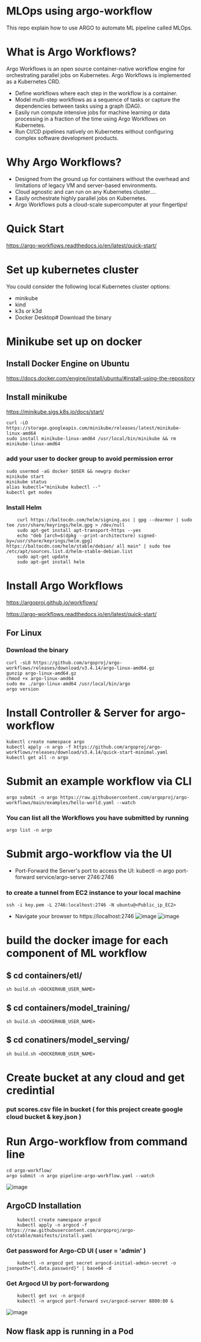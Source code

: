 # MLOps using argo-workflow
This repo explain how to use ARGO to automate ML pipeline called MLOps.
# What is Argo Workflows?
Argo Workflows is an open source container-native workflow engine for orchestrating parallel jobs on Kubernetes. Argo Workflows is implemented as a Kubernetes CRD.
- Define workflows where each step in the workflow is a container.
- Model multi-step workflows as a sequence of tasks or capture the dependencies between tasks using a graph (DAG).
- Easily run compute intensive jobs for machine learning or data processing in a fraction of the time using Argo Workflows on Kubernetes.
- Run CI/CD pipelines natively on Kubernetes without configuring complex software development products.
# Why Argo Workflows?
- Designed from the ground up for containers without the overhead and limitations of legacy VM and server-based environments.
- Cloud agnostic and can run on any Kubernetes cluster....
- Easily orchestrate highly parallel jobs on Kubernetes.
- Argo Workflows puts a cloud-scale supercomputer at your fingertips!
# Quick Start
https://argo-workflows.readthedocs.io/en/latest/quick-start/
# Set up kubernetes cluster 
You could consider the following local Kubernetes cluster options:
- minikube
- kind
- k3s or k3d
- Docker Desktop# Download the binary
# Minikube set up on docker
## Install Docker Engine on Ubuntu
https://docs.docker.com/engine/install/ubuntu/#install-using-the-repository
## Install minikube
https://minikube.sigs.k8s.io/docs/start/

    curl -LO https://storage.googleapis.com/minikube/releases/latest/minikube-linux-amd64
    sudo install minikube-linux-amd64 /usr/local/bin/minikube && rm minikube-linux-amd64

### add your user to docker group to avoid permission error
    sudo usermod -aG docker $USER && newgrp docker
    minikube start
    minikube status
    alias kubectl="minikube kubectl --"
    kubectl get nodes
### Install Helm
        curl https://baltocdn.com/helm/signing.asc | gpg --dearmor | sudo tee /usr/share/keyrings/helm.gpg > /dev/null
        sudo apt-get install apt-transport-https --yes
        echo "deb [arch=$(dpkg --print-architecture) signed-by=/usr/share/keyrings/helm.gpg] https://baltocdn.com/helm/stable/debian/ all main" | sudo tee /etc/apt/sources.list.d/helm-stable-debian.list
        sudo apt-get update
        sudo apt-get install helm

# Install Argo Workflows  
https://argoproj.github.io/workflows/

https://argo-workflows.readthedocs.io/en/latest/quick-start/
## For Linux
### Download the binary
    curl -sLO https://github.com/argoproj/argo-workflows/releases/download/v3.4.14/argo-linux-amd64.gz
    gunzip argo-linux-amd64.gz
    chmod +x argo-linux-amd64
    sudo mv ./argo-linux-amd64 /usr/local/bin/argo
    argo version
# Install Controller & Server for argo-workflow
    kubectl create namespace argo
    kubectl apply -n argo -f https://github.com/argoproj/argo-workflows/releases/download/v3.4.14/quick-start-minimal.yaml
    kubectl get all -n argo
# Submit an example workflow via CLI
    argo submit -n argo https://raw.githubusercontent.com/argoproj/argo-workflows/main/examples/hello-world.yaml --watch
### You can list all the Workflows you have submitted by running 
    argo list -n argo

# Submit argo-workflow via the UI
- Port-Forward the Server's port to access the UI:
    kubectl -n argo port-forward service/argo-server 2746:2746
### to create a tunnel from EC2 instance to your local machine
    ssh -i key.pem -L 2746:localhost:2746 -N ubuntu@<Public_ip_EC2>
- Navigate your browser to https://localhost:2746
![image](https://github.com/sayyed-123/argo-workflow/assets/166358159/544da679-e827-4b8e-af65-d4ee6ff106ae)
![image](https://github.com/sayyed-123/argo-workflow/assets/166358159/db763107-a26f-413d-80d6-bbdc44963d4b)

# build the docker image for each component of ML workflow
##  $ cd containers/etl/
    sh build.sh <DOCKERHUB_USER_NAME>

##  $ cd containers/model_training/
    sh build.sh <DOCKERHUB_USER_NAME>

##  $ cd conatiners/model_serving/
    sh build.sh <DOCKERHUB_USER_NAME>

# Create bucket at any cloud and get credintial
### put scores.csv file in bucket ( for this project create google cloud bucket & key.json )

# Run Argo-workflow from command line
    cd argo-workflow/
    argo submit -n argo pipeline-argo-workflow.yaml --watch 

![image](https://github.com/sayyed-123/argo-workflow/assets/166358159/0a71a827-1d4e-4575-98ac-ccde75fbe14f)

## ArgoCD Installation
        kubectl create namespace argocd
        kubectl apply -n argocd -f https://raw.githubusercontent.com/argoproj/argo-cd/stable/manifests/install.yaml 
### Get password for Argo-CD UI ( user = 'admin' )
        kubectl -n argocd get secret argocd-initial-admin-secret -o jsonpath="{.data.password}" | base64 -d
### Get Argocd UI by port-forwardong
        kubectl get svc -n argocd 
        kubectl -n argocd port-forward svc/argocd-server 8080:80 & 

![image](https://github.com/sayyed-123/argo-workflow/assets/166358159/afb29f44-ef86-4b53-8487-6c0d0318811e)

## Now flask app is running in a Pod




